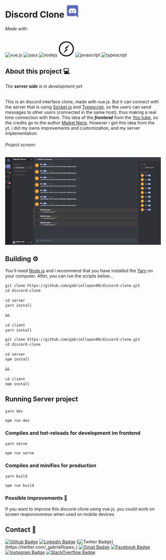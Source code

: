 <h1> 
  Discord Clone
  <img src="./client/.github/discord-logo.svg" alt="discord" width="40" height="40"/>
</h1>

###### Made with: 
<p>  
  <img src="https://devicon.dev/devicon.git/icons/vuejs/vuejs-original.svg" alt="vue.js" width="50" height="50"/>  
  <img src="https://devicon.dev/devicon.git/icons/sass/sass-original.svg" alt="sass" width="50" height="50"/>  
  <img src="https://devicons.github.io/devicon/devicon.git/icons/nodejs/nodejs-original.svg" alt="nodejs" width="50" height="50"/>  
  <img src="./client/.github/io.png" alt="socket.io  " width="50" height="50"/>
  <img src="https://devicons.github.io/devicon/devicon.git/icons/javascript/javascript-original.svg" alt="javascript" width="50" height="50"/>  
  <img src="https://devicons.github.io/devicon/devicon.git/icons/typescript/typescript-original.svg" alt="typescript" width="50" height="50"/>  
</p>

## About this project 💻
###### *The **server side** is in development yet*
This is an discord interface clone, made with vue.js. But it can connect with the server that is using [Socket.io](https://socket.io/) and [Typescript](https://www.typescriptlang.org/), so the users can send messages to other users (connected in the same host), thus making a real time connection with them. This idea of the ***frontend*** from the [You tube](https://www.youtube.com/watch?v=E0RwkG3BKvo), so the credits go to the author [Maikel Neris](https://www.youtube.com/channel/UCwwZBOQDEmkWcqs_60NRtMg). However i got this idea from the yt, i did my owns improvements and customization, and my server implementation.

###### Project screen:
<p align="center">  
  <img src="./client/.github/screen.png" alt="screen"/>
</p>

## Building ⚙
You'll need [Node.js](https://nodejs.org) and i recommend that you have installed the [Yarn](https://classic.yarnpkg.com/en/docs/install/#windows-stable) on your computer. After, you can run the scripts below...
```
git clone https://github.com/gabriellopes00/discord-clone.git
cd discord-clone

cd server
yarn install

&&

cd client
yarn install
```
```
git clone https://github.com/gabriellopes00/discord-clone.git
cd discord-clone

cd server
npm install

&&

cd client
npm install
```
## Running Server project
```
yarn dev
```
```
npm run dev
```

### Compiles and hot-reloads for development im frontend
```
yarn serve
```
```
npm run serve
```

### Compiles and minifies for production
```
yarn build
```
```
npm run build
```

### Possible improvements 🔧
If you want to improve this discord-clone using vue.js, you could work on screen responsiveness when used on mobile devices

## Contact 📱
[![Github Badge](https://img.shields.io/badge/-Github-000?style=flat-square&logo=Github&logoColor=white&link=https://github.com/gabriellopes00)](https://github.com/gabriellopes00)
[![Linkedin Badge](https://img.shields.io/badge/-LinkedIn-blue?style=flat-square&logo=Linkedin&logoColor=white&link=https://www.linkedin.com/in/gabriel-lopes-6625631b0/)](https://www.linkedin.com/in/gabriel-lopes-6625631b0/)
[![Twitter Badge](https://img.shields.io/badge/-Twitter-1ca0f1?style=flat-square&labelColor=1ca0f1&logo=twitter&logoColor=white&link=https://twitter.com/_gabrielllopes_)](https://twitter.com/_gabrielllopes_)
[![Gmail Badge](https://img.shields.io/badge/-Gmail-D14836?&style=flat-square&logo=Gmail&logoColor=white&link=mailto:gabrielluislopes00@gmail.com)](mailto:gabrielluislopes00@gmail.com)
[![Facebook Badge](	https://img.shields.io/badge/facebook-%231877F2.svg?&style=flat-square&logo=facebook&logoColor=white)](https://www.facebook.com/profile.php?id=100034920821684)
[![Instagram Badge](https://img.shields.io/badge/instagram-%23E4405F.svg?&style=flat-square&logo=instagram&logoColor=white)](https://www.instagram.com/_.gabriellopes/?hl=pt-br)
[![StackOverflow Badge](https://img.shields.io/badge/stack%20overflow-FE7A16?logo=stack-overflow&logoColor=white&style=flat-square)](https://stackoverflow.com/users/14099025/gabriel-lopes?tab=profile)

